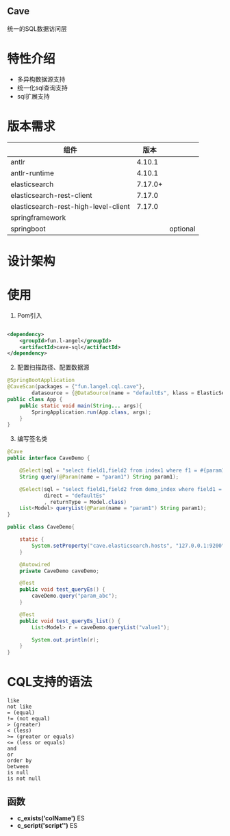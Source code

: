 Cave
----
统一的SQL数据访问层

# 特性介绍

- 多异构数据源支持
- 统一化sql查询支持
- sql扩展支持

# 版本需求

| 组件                                    | 版本  ||
|---------------------------------------|-----|---------|
| antlr                                 | 4.10.1 ||
| antlr-runtime                         | 4.10.1 ||
| elasticsearch                         | 7.17.0+ ||
| elasticsearch-rest-client             | 7.17.0 ||
| elasticsearch-rest-high-level-client  | 7.17.0 ||
| springframework                       |     ||
| springboot                            |     |optional|

# 设计架构

# 使用

1. Pom引入

```xml

<dependency>
    <groupId>fun.l-angel</groupId>
    <artifactId>cave-sql</actifactId>
</dependency>
```
2. 配置扫描路径、配置数据源
```java
@SpringBootApplication
@CaveScan(packages = {"fun.langel.cql.cave"},
        datasource = {@DataSource(name = "defaultEs", klass = ElasticSearchDataSource.class, priority = 1)})
public class App {
    public static void main(String... args){
        SpringApplication.run(App.class, args);
    }
}

```
3. 编写签名类
```java
@Cave
public interface CaveDemo {

    @Select(sql = "select field1,field2 from index1 where f1 = #{param1}", direct = "defaultEs")
    String query(@Param(name = "param1") String param1);

    @Select(sql = "select field1,field2 from demo_index where field1 = #{param1}",
            direct = "defaultEs"
            , returnType = Model.class)
    List<Model> queryList(@Param(name = "param1") String param1);
}

```

```java
public class CaveDemo{

    static {
        System.setProperty("cave.elasticsearch.hosts", "127.0.0.1:9200");
    }

    @Autowired
    private CaveDemo caveDemo;

    @Test
    public void test_queryEs() {
        caveDemo.query("param_abc");
    }

    @Test
    public void test_queryEs_list() {
        List<Model> r = caveDemo.queryList("value1");

        System.out.println(r);
    }
}
```

# CQL支持的语法
```
like
not like
= (equal)
!= (not equal)
> (greater)
< (less)
>= (greater or equals)
<= (less or equals)
and 
or
order by
between
is null 
is not null

```

## 函数
- **c_exists('colName')** ES
- **c_script('script'')** ES
